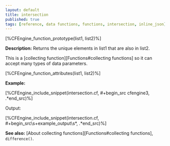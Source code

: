 ```yaml
---
layout: default
title: intersection
published: true
tags: [reference, data functions, functions, intersection, inline_json]
---
```


[%CFEngine_function_prototype(list1, list2)%]

**Description:** Returns the unique elements in list1 that are also in list2.

This is a [collecting function][Functions#collecting functions] so it can accept many types of data parameters.

[%CFEngine_function_attributes(list1, list2)%]

**Example:**

[%CFEngine_include_snippet(intersection.cf, #\+begin_src cfengine3, .*end_src)%]

Output:

[%CFEngine_include_snippet(intersection.cf, #\+begin_src\s+example_output\s*, .*end_src)%]

**See also:** [About collecting functions][Functions#collecting functions], `difference()`.
